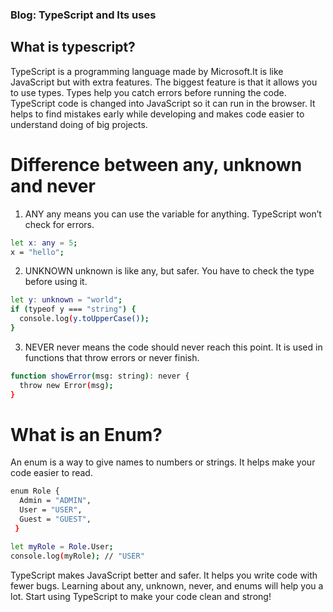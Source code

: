 ### Blog: TypeScript and Its uses

## What is typescript?
TypeScript is a programming language made by Microsoft.It is like JavaScript but with extra features.
The biggest feature is that it allows you to use types.
Types help you catch errors before running the code.
TypeScript code is changed into JavaScript so it can run in the browser. It helps to find mistakes early while developing and makes code easier to understand doing of big projects. 

# Difference between any, unknown and never

1. ANY
any means you can use the variable for anything.
TypeScript won’t check for errors.

```bash
let x: any = 5;
x = "hello";
```


2. UNKNOWN
unknown is like any, but safer.
You have to check the type before using it.

```bash
let y: unknown = "world";
if (typeof y === "string") {
  console.log(y.toUpperCase());
}
```
3. NEVER
never means the code should never reach this point.
It is used in functions that throw errors or never finish.
```bash
function showError(msg: string): never {
  throw new Error(msg);
}
```
# What is an Enum?

An enum is a way to give names to numbers or strings.
It helps make your code easier to read.

```bash
enum Role {
  Admin = "ADMIN",
  User = "USER",
  Guest = "GUEST",
 }

let myRole = Role.User;
console.log(myRole); // "USER"
```

TypeScript makes JavaScript better and safer. It helps you write code with fewer bugs. Learning about any, unknown, never, and enums will help you a lot.
Start using TypeScript to make your code clean and strong!
